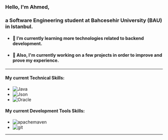### Hello, I'm Ahmed, 
### a Software Engineering student at Bahcesehir University (BAU) in Istanbul.



- #### :seedling: I’m currently learning more technologies related to backend development.
- #### :seedling: Also, I'm currently working on a few projects in order to improve and prove my experience.

***

#### My current Technical Skills:
- ![Java](https://custom-icon-badges.herokuapp.com/badge/Java-black.svg?logo=java&logoColor=white&style=flat-square)
- ![Json](https://img.shields.io/badge/Json-black?style=flat-square&logo=json)
- ![Oracle](https://img.shields.io/badge/Oracle_SQL-black?style=flat-square&logo=oracle)
#### My current Development Tools Skills:
- ![apachemaven](https://img.shields.io/badge/Maven-black?style=flat-square&logo=apachemaven)
- ![git](https://img.shields.io/badge/Git-black?style=flat-square&logo=git)
****

